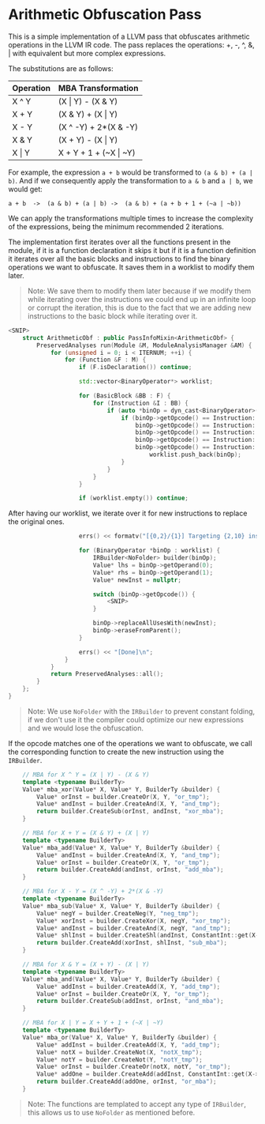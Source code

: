 # Arithmetic Obfuscation Pass
This is a simple implementation of a LLVM pass that obfuscates arithmetic operations in the LLVM IR code. The pass replaces the operations: +, -, ^, &, | with equivalent but more complex expressions.

The substitutions are as follows:

| Operation | MBA Transformation     |
|-----------|------------------------|
| X ^ Y     | (X \| Y) - (X & Y)     |
| X + Y     | (X & Y) + (X \| Y)     |
| X - Y     | (X ^ -Y) + 2*(X & -Y)  |
| X & Y     | (X + Y) - (X \| Y)     |
| X \| Y    | X + Y + 1 + (~X \| ~Y) |

For example, the expression `a + b` would be transformed to `(a & b) + (a | b)`. And if we consequently apply the transformation to `a & b` and `a | b`, we would get:

`a + b  ->  (a & b) + (a | b) ->  (a & b) + (a + b + 1 + (~a | ~b))`

We can apply the transformations multiple times to increase the complexity of the expressions, being the minimum recommended 2 iterations.

The implementation first iterates over all the functions present in the module, if it is a function declaration it skips it but if it is a function definition it iterates over all the basic blocks and instructions to find the binary operations we want to obfuscate. It saves them in a worklist to modify them later.

> Note: We save them to modify them later because if we modify them while iterating over the instructions we could end up in an infinite loop or corrupt the iteration, this is due to the fact that we are adding new instructions to the basic block while iterating over it.

```cpp
<SNIP>
    struct ArithmeticObf : public PassInfoMixin<ArithmeticObf> {
        PreservedAnalyses run(Module &M, ModuleAnalysisManager &AM) {
            for (unsigned i = 0; i < ITERNUM; ++i) {
                for (Function &F : M) {
                    if (F.isDeclaration()) continue;                                                    // Skip function declarations

                    std::vector<BinaryOperator*> worklist;                                              // List of instructions to modify

                    for (BasicBlock &BB : F) {
                        for (Instruction &I : BB) {
                            if (auto *binOp = dyn_cast<BinaryOperator>(&I)) {
                                if (binOp->getOpcode() == Instruction::Add ||
                                    binOp->getOpcode() == Instruction::Sub ||
                                    binOp->getOpcode() == Instruction::Xor ||
                                    binOp->getOpcode() == Instruction::And ||
                                    binOp->getOpcode() == Instruction::Or) {
                                        worklist.push_back(binOp);                                      // Save to modify later
                                }
                            }
                        }
                    }

                    if (worklist.empty()) continue;
```

After having our worklist, we iterate over it for new instructions to replace the original ones.

```cpp
                    errs() << formatv("[{0,2}/{1}] Targeting {2,10} instructions in function {3,-20}", i + 1, ITERNUM, worklist.size(), F.getName());

                    for (BinaryOperator *binOp : worklist) {
                        IRBuilder<NoFolder> builder(binOp);                                             // We use NoFolder to prevent constant folding
                        Value* lhs = binOp->getOperand(0);
                        Value* rhs = binOp->getOperand(1);
                        Value* newInst = nullptr;

                        switch (binOp->getOpcode()) {
                            <SNIP>
                        }

                        binOp->replaceAllUsesWith(newInst);
                        binOp->eraseFromParent();
                    }

                    errs() << "[Done]\n";
                }
            }
            return PreservedAnalyses::all();
        }
    };
}
```

> Note: We use `NoFolder` with the `IRBuilder` to prevent constant folding, if we don't use it the compiler could optimize our new expressions and we would lose the obfuscation.

If the opcode matches one of the operations we want to obfuscate, we call the corresponding function to create the new instruction using the `IRBuilder`.

```cpp
    // MBA for X ^ Y = (X | Y) - (X & Y)
    template <typename BuilderTy>
    Value* mba_xor(Value* X, Value* Y, BuilderTy &builder) {
        Value* orInst = builder.CreateOr(X, Y, "or_tmp");
        Value* andInst = builder.CreateAnd(X, Y, "and_tmp");
        return builder.CreateSub(orInst, andInst, "xor_mba");
    }

    // MBA for X + Y = (X & Y) + (X | Y)
    template <typename BuilderTy>
    Value* mba_add(Value* X, Value* Y, BuilderTy &builder) {
        Value* andInst = builder.CreateAnd(X, Y, "and_tmp");
        Value* orInst = builder.CreateOr(X, Y, "or_tmp");
        return builder.CreateAdd(andInst, orInst, "add_mba");
    }

    // MBA for X - Y = (X ^ -Y) + 2*(X & -Y)
    template <typename BuilderTy>
    Value* mba_sub(Value* X, Value* Y, BuilderTy &builder) {
        Value* negY = builder.CreateNeg(Y, "neg_tmp");
        Value* xorInst = builder.CreateXor(X, negY, "xor_tmp");
        Value* andInst = builder.CreateAnd(X, negY, "and_tmp");
        Value* shlInst = builder.CreateShl(andInst, ConstantInt::get(X->getType(), 1), "shl_tmp");
        return builder.CreateAdd(xorInst, shlInst, "sub_mba");
    }

    // MBA for X & Y = (X + Y) - (X | Y)
    template <typename BuilderTy>
    Value* mba_and(Value* X, Value* Y, BuilderTy &builder) {
        Value* addInst = builder.CreateAdd(X, Y, "add_tmp");
        Value* orInst = builder.CreateOr(X, Y, "or_tmp");
        return builder.CreateSub(addInst, orInst, "and_mba");
    }

    // MBA for X | Y = X + Y + 1 + (~X | ~Y)
    template <typename BuilderTy>
    Value* mba_or(Value* X, Value* Y, BuilderTy &builder) {
        Value* addInst = builder.CreateAdd(X, Y, "add_tmp");
        Value* notX = builder.CreateNot(X, "notX_tmp");
        Value* notY = builder.CreateNot(Y, "notY_tmp");
        Value* orInst = builder.CreateOr(notX, notY, "or_tmp");
        Value* addOne = builder.CreateAdd(addInst, ConstantInt::get(X->getType(), 1), "addOne_tmp");
        return builder.CreateAdd(addOne, orInst, "or_mba");
    }
```

> Note: The functions are templated to accept any type of `IRBuilder`, this allows us to use `NoFolder` as mentioned before.
